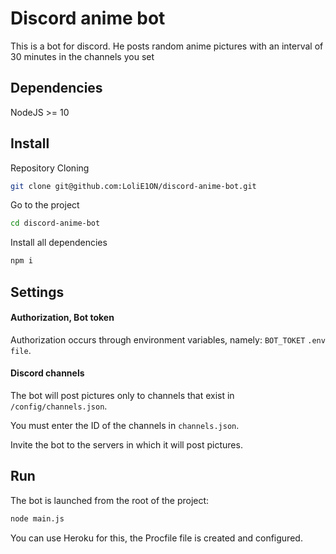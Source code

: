 # Discord anime bot


This is a bot for discord.
He posts random anime pictures with an interval of 30 minutes in the channels you set

## Dependencies
NodeJS >= 10

## Install

Repository Cloning

```bash
git clone git@github.com:LoliE1ON/discord-anime-bot.git
```

Go to the project

```bash
cd discord-anime-bot
```

Install all dependencies

```bash
npm i
```

## Settings

#### Authorization, Bot token

Authorization occurs through environment variables, namely: `BOT_TOKET` `.env file`.

#### Discord channels

The bot will post pictures only to channels that exist in `/config/channels.json`.

You must enter the ID of the channels in `channels.json`.

Invite the bot to the servers in which it will post pictures.


## Run

The bot is launched from the root of the project:

```bash
node main.js
```
You can use Heroku for this, the Procfile file is created and configured.
